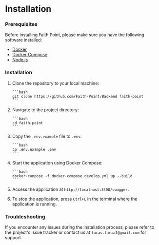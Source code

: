 # Installation

### Prerequisites

Before installing Faith Point, please make sure you have the following software installed:

* [Docker](https://www.docker.com/get-started)
* [Docker Compose](https://docs.docker.com/compose/install/)
* [Node.js](https://nodejs.org/en/download/)

### Installation

1.  Clone the repository to your local machine:
    
        ```bash
        git clone https://github.com/Faith-Point/Backend faith-point
        ```

2.  Navigate to the project directory:
    
        ```bash
        cd faith-point
        ```

3.  Copy the `.env.example` file to `.env`:
    
        ```bash
        cp .env.example .env
        ```

4.  Start the application using Docker Compose:
    
        ```bash
        docker-compose -f docker-compose.develop.yml up --build
        ```

5.  Access the application at `http://localhost:3308/swagger`.

6.  To stop the application, press `Ctrl+C` in the terminal where the application is running.

### Troubleshooting

If you encounter any issues during the installation process, please refer to the project's issue tracker or contact us at `lucas.faria1@gmail.com` for support.
